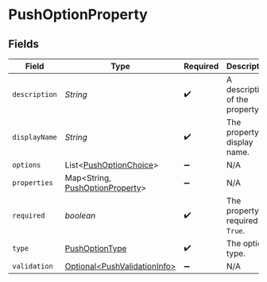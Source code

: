 # PushOptionProperty


## Fields

| Field                                                                         | Type                                                                          | Required                                                                      | Description                                                                   |
| ----------------------------------------------------------------------------- | ----------------------------------------------------------------------------- | ----------------------------------------------------------------------------- | ----------------------------------------------------------------------------- |
| `description`                                                                 | *String*                                                                      | :heavy_check_mark:                                                            | A description of the property.                                                |
| `displayName`                                                                 | *String*                                                                      | :heavy_check_mark:                                                            | The property's display name.                                                  |
| `options`                                                                     | List\<[PushOptionChoice](../../models/shared/PushOptionChoice.md)>            | :heavy_minus_sign:                                                            | N/A                                                                           |
| `properties`                                                                  | Map\<String, [PushOptionProperty](../../models/shared/PushOptionProperty.md)> | :heavy_minus_sign:                                                            | N/A                                                                           |
| `required`                                                                    | *boolean*                                                                     | :heavy_check_mark:                                                            | The property is required if `True`.                                           |
| `type`                                                                        | [PushOptionType](../../models/shared/PushOptionType.md)                       | :heavy_check_mark:                                                            | The option type.                                                              |
| `validation`                                                                  | [Optional\<PushValidationInfo>](../../models/shared/PushValidationInfo.md)    | :heavy_minus_sign:                                                            | N/A                                                                           |